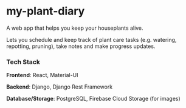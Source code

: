 # my-plant-diary
A web app that helps you keep your houseplants alive. 

Lets you schedule and keep track of plant care tasks (e.g. watering, repotting, pruning), take notes and make progress updates.

### Tech Stack
**Frontend**: React, Material-UI

**Backend**: Django, Django Rest Framework

**Database/Storage**: PostgreSQL, Firebase Cloud Storage (for images)
